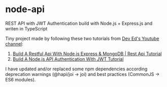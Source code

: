 # node-api
REST API with JWT Authentication build with Node.js + Express.js and writen in TypeScript

Tiny project made by following these two tutorials from [Dev Ed's Youtube channel](https://www.youtube.com/c/DevEd):

1. [Build A Restful Api With Node.js Express & MongoDB | Rest Api Tutorial](https://www.youtube.com/watch?v=vjf774RKrLc&t=2398s&ab_channel=DevEd)
2. [Build A Node.js API Authentication With JWT Tutorial](https://www.youtube.com/watch?v=2jqok-WgelI&list=PLDyQo7g0_nsUIbQhYNVlM0u7kb-6ou4MQ&ab_channel=DevEd)

I have updated and/or replaced some npm dependencies according deprecation warnings (@hapi/joi -> joi) and best practices (CommonJS -> ES6 modules).
